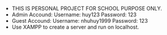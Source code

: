 - THIS IS PERSONAL PROJECT FOR SCHOOL PURPOSE ONLY.
- Admin Accound: 
    Username: huy123
    Password: 123
- Guest Accound:
    Username: nhuhuy1999
    Password: 123
- Use XAMPP to create a server and run on localhost.